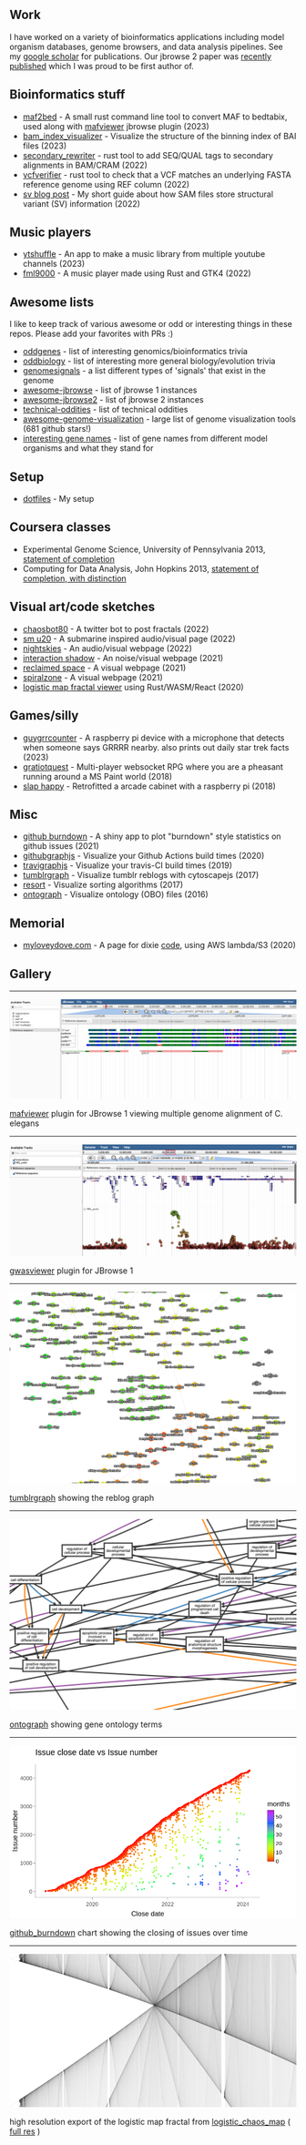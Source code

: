 ## Work

I have worked on a variety of bioinformatics applications including model
organism databases, genome browsers, and data analysis pipelines. See my
[google scholar](https://scholar.google.com/citations?view_op=list_works&hl=en&user=--FwzsgAAAAJ)
for publications. Our jbrowse 2 paper was
[recently published](https://www.biorxiv.org/content/10.1101/2022.07.28.501447v1)
which I was proud to be first author of.

## Bioinformatics stuff

- [maf2bed](https://github.com/cmdcolin/maf2bed) - A small rust command line
  tool to convert MAF to bedtabix, used along with
  [mafviewer](https://github.com/cmdcolin/jbrowse-plugin-mafviewer) jbrowse
  plugin (2023)
- [bam_index_visualizer](https://cmdcolin.github.io/bam_index_visualizer/) -
  Visualize the structure of the binning index of BAI files (2023)
- [secondary_rewriter](https://github.com/cmdcolin/secondary_rewriter) - rust
  tool to add SEQ/QUAL tags to secondary alignments in BAM/CRAM (2022)
- [vcfverifier](https://github.com/cmdcolin/vcfverifier) - rust tool to check
  that a VCF matches an underlying FASTA reference genome using REF column
  (2022)
- [sv blog post](https://cmdcolin.github.io/posts/2022-02-06-sv-sam) - My short
  guide about how SAM files store structural variant (SV) information (2022)

## Music players

- [ytshuffle](https://cmdcolin.github.io/ytshuffle/) - An app to make a music
  library from multiple youtube channels (2023)
- [fml9000](https://github.com/cmdcolin/fml9000) - A music player made using
  Rust and GTK4 (2022)

## Awesome lists

I like to keep track of various awesome or odd or interesting things in these
repos. Please add your favorites with PRs :)

- [oddgenes](https://github.com/cmdcolin/oddgenes) - list of interesting
  genomics/bioinformatics trivia
- [oddbiology](https://github.com/cmdcolin/oddbiology) - list of interesting
  more general biology/evolution trivia
- [genomesignals](https://github.com/cmdcolin/genomesignals) - a list different
  types of 'signals' that exist in the genome
- [awesome-jbrowse](https://github.com/cmdcolin/awesome-jbrowse) - list of
  jbrowse 1 instances
- [awesome-jbrowse2](https://github.com/cmdcolin/awesome-jbrowse2) - list of
  jbrowse 2 instances
- [technical-oddities](https://github.com/cmdcolin/technical_oddities) - list of
  technical oddities
- [awesome-genome-visualization](https://cmdcolin.github.io/awesome-genome-visualization/) -
  large list of genome visualization tools (681 github stars!)
- [interesting gene names](https://cmdcolin.github.io/genes) - list of gene
  names from different model organisms and what they stand for

## Setup

- [dotfiles](https://github.com/cmdcolin/dotfiles/) - My setup

## Coursera classes

- Experimental Genome Science, University of Pennsylvania 2013,
  [statement of completion](genomesci.pdf)
- Computing for Data Analysis, John Hopkins 2013,
  [statement of completion, with distinction](compdata.pdf)

## Visual art/code sketches

- [chaosbot80](https://github.com/cmdcolin/twitter_fractal_bot) - A twitter bot
  to post fractals (2022)
- [sm u20](https://cmdcolin.github.io/sm_u20) - A submarine inspired
  audio/visual page (2022)
- [nightskies](https://cmdcolin.github.io/nightskies/) - An audio/visual webpage
  (2022)
- [interaction shadow](https://cmdcolin.github.io/interaction_shadow/) - An
  noise/visual webpage (2021)
- [reclaimed space](https://cmdcolin.github.io/reclaimedspace/) - A visual
  webpage (2021)
- [spiralzone](https://cmdcolin.github.io/spiralzone/) - A visual webpage (2021)
- [logistic map fractal viewer](https://cmdcolin.github.io/logistic_chaos_map/)
  using Rust/WASM/React (2020)

## Games/silly

- [guygrrcounter](https://github.com/cmdcolin/guygrrcounter/) - A raspberry pi
  device with a microphone that detects when someone says GRRRR nearby. also
  prints out daily star trek facts (2023)
- [gratiotquest](https://github.com/vastholdings/gratiotquest) - Multi-player
  websocket RPG where you are a pheasant running around a MS Paint world (2018)
- [slap happy](https://github.com/cmdcolin/slaphappy) - Retrofitted a arcade
  cabinet with a raspberry pi (2018)

## Misc

- [github burndown](https://colindiesh.shinyapps.io/github_burndown/) - A shiny
  app to plot "burndown" style statistics on github issues (2021)
- [githubgraphjs](https://cmdcolin.github.io/githubgraphjs) - Visualize your
  Github Actions build times (2020)
- [travigraphjs](https://cmdcolin.github.io/travigraphjs) - Visualize your
  travis-CI build times (2019)
- [tumblrgraph](http://cmdcolin.github.io/tumblrgraph2/) - Visualize tumblr
  reblogs with cytoscapejs (2017)
- [resort](https://cmdcolin.github.io/resort/qs.html) - Visualize sorting
  algorithms (2017)
- [ontograph](https://elsiklab.github.io/ontograph/) - Visualize ontology (OBO)
  files (2016)

## Memorial

- [myloveydove.com](https://myloveydove.com) - A page for dixie
  [code](https://github.com/cmdcolin/aws_serverless_photo_gallery), using AWS
  lambda/S3 (2020)

## Gallery

---

![](/mafviewer.png)

[mafviewer](https://github.com/cmdcolin/mafviewer) plugin for JBrowse 1 viewing
multiple genome alignment of C. elegans

---

![](/gwasviewer.png)

[gwasviewer](github.com/elsiklab/gwasviewer) plugin for JBrowse 1

---

![](/tumblrgraph.png)

[tumblrgraph](http://cmdcolin.github.io/tumblrgraph2/) showing the reblog graph

---

![](/ontograph.png)

[ontograph](https://elsiklab.github.io/ontograph/) showing gene ontology terms

---

![](/plots.png)

[github_burndown](https://colindiesh.shinyapps.io/github_burndown/) chart
showing the closing of issues over time

---

![](/2sm.png)

high resolution export of the logistic map fractal from
[logistic_chaos_map](https://cmdcolin.github.io/logistic_chaos_map/) (
[full res](https://raw.githubusercontent.com/cmdcolin/logistic_chaos_map/master/img/2.png)
)
